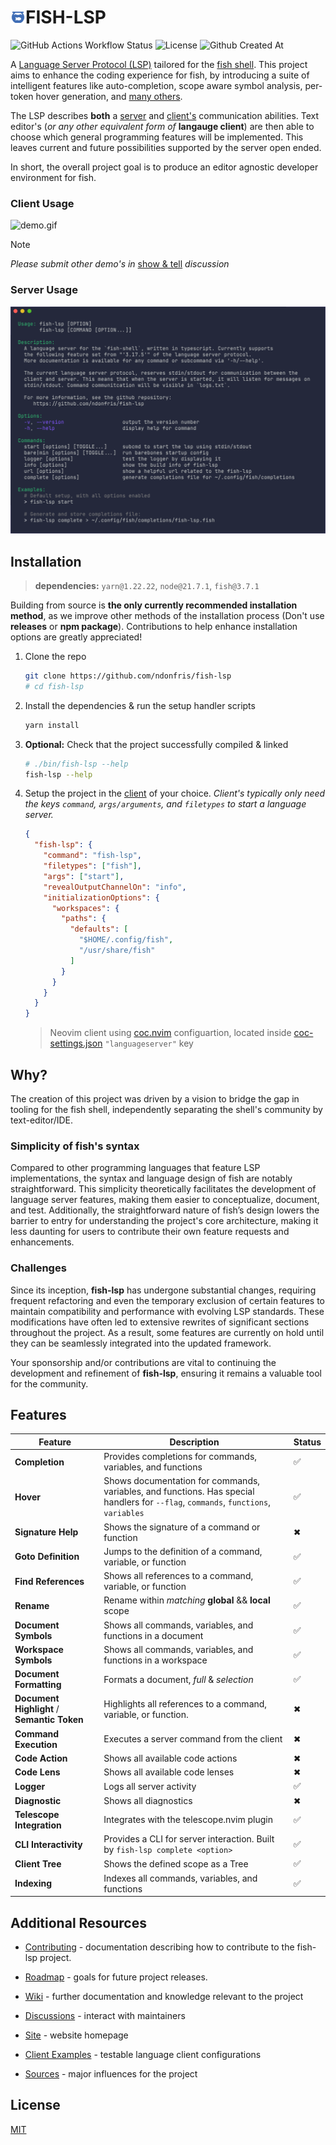 <h1 style="display: flex; align-items: center; justify-items: center; text-align: center;">
    <img alt="icon.svg" src="https://github.com/ndonfris/fish-lsp.dev/blob/ndonfris-patch-1/coloricon.svg" width="24" height="24"/> FISH-LSP
</h1>

![GitHub Actions Workflow Status](https://img.shields.io/github/actions/workflow/status/ndonfris/fish-lsp/eslint.yml?branch=master&labelColor=%23181939)
![License](https://img.shields.io/github/license/ndonfris/fish-lsp?&labelColor=%23181939&color=b88af3)
![Github Created At](https://img.shields.io/github/created-at/ndonfris/fish-lsp?logo=%234e6cfa&label=created&labelColor=%23181939&color=%236198f5)

A [Language Server Protocol (LSP)](https://lsif.dev/) tailored for the [fish shell](https://github.com/microsoft/vscode-languageserver-node/tree/main/server/src/common).
This project aims to enhance the coding experience for fish, by introducing a suite of
intelligent features like auto-completion, scope aware symbol analysis, per-token hover
generation, and [many others](#features).

The LSP describes __both__ a [server](#server-usage) and [client's](#client-usage) communication abilities.
Text editor's (_or any other equivalent form of_ __langauge client__) are then able to choose which general
programming features will be implemented. This leaves current and future possibilities
supported by the server open ended.

In short, the overall project goal is to produce an editor agnostic developer
environment for fish.

### Client Usage

  ![demo.gif](https://github.com/ndonfris/fish-lsp.dev/blob/ndonfris-patch-1/new_output.gif?raw=true)

 > [!NOTE]
 > _Please submit other demo's in_ [show & tell](https://github.com/ndonfris/fish-lsp/discussions/categories/show-and-tell) _discussion_

### Server Usage

  <!-- ```bash -->
  <!--  fish-lsp --help -->
  <!-- ``` -->
  <!---->
  <!-- <details> -->
  <!--   <summary> Generated Output </summary> -->

  ![fish-lsp --help](https://github.com/ndonfris/fish-lsp.dev/blob/master/public/help-msg-new.png)

  <!-- </details> -->

## Installation

> __dependencies:__ `yarn@1.22.22`, `node@21.7.1`, `fish@3.7.1`

Building from source is __the only currently recommended installation method__, as we improve
other methods of the installation process (Don't use __releases__ or __npm package__).
Contributions to help enhance installation options are greatly appreciated!

1. Clone the repo

    ```bash
    git clone https://github.com/ndonfris/fish-lsp
    # cd fish-lsp
    ```

1. Install the dependencies & run the setup handler scripts

    ```bash
    yarn install
    ```

1. __Optional:__ Check that the project successfully compiled & linked

    ```bash
    # ./bin/fish-lsp --help
    fish-lsp --help
    ```

1. Setup the project in the [client](https://github.com/ndonfris/fish-lsp/wiki/Client-Configurations) of your choice. _Client's typically only need the keys `command`,
   `args/arguments`, and `filetypes` to start a language server._

    ```json
    {
      "fish-lsp": {
        "command": "fish-lsp",
        "filetypes": ["fish"],
        "args": ["start"],
        "revealOutputChannelOn": "info",
        "initializationOptions": {
          "workspaces": {
            "paths": {
              "defaults": [
                "$HOME/.config/fish",
                "/usr/share/fish"
              ]
            }
          }
        }
      }
    }
    ```

    > Neovim client using [coc.nvim](https://github.com/neoclide/coc.nvim) configuartion, located inside [coc-settings.json](https://github.com/neoclide/coc.nvim/wiki/Language-servers#register-custom-language-servers) `"languageserver"` key

## Why?

  The creation of this project was driven by a vision to bridge the gap in tooling for the
  fish shell, independently separating the shell's community by text-editor/IDE.

<!-- ### Pros of fish shell -->
<!---->
<!--   Fish stands out among shell environments due to its advanced, user-friendly language -->
<!--   design, which is inherently more structured and intuitive than traditional shells. This modern -->
<!--   design simplifies script development, enhances readability, and supports robust error handling, -->
<!--   making it an ideal candidate for a dedicated LSP. By leveraging Fish’s unique features through an LSP, -->
<!--   developers can harness its full potential, benefiting from intelligent autocomplete, syntax highlighting, -->
<!--   and real-time feedback that align seamlessly with Fish's syntax. Building an LSP for -->
<!--   Fish not only taps into these innate capabilities but also enriches the user experience, -->
<!--   making advanced shell scripting more accessible and productive. -->

### Simplicity of fish's syntax

  Compared to other programming languages that feature LSP implementations, the syntax and
  language design of fish are notably straightforward. This simplicity theoretically
  facilitates the development of language server features, making them easier to
  conceptualize, document, and test. Additionally, the straightforward nature of fish’s
  design lowers the barrier to entry for understanding the project's core architecture,
  making it less daunting for users to contribute their own feature requests and enhancements.

### Challenges

  Since its inception, __fish-lsp__ has undergone substantial changes, requiring frequent refactoring
  and even the temporary exclusion of certain features to maintain compatibility and performance
  with evolving LSP standards. These modifications have often led to extensive rewrites of
  significant sections throughout the project. As a result, some features are currently on hold until
  they can be seamlessly integrated into the updated framework.

  Your sponsorship and/or contributions are vital to continuing the development and refinement of __fish-lsp__,
  ensuring it remains a valuable tool for the community.

## Features

| Feature | Description | Status |
| --- | --- | --- |
| __Completion__ | Provides completions for commands, variables, and functions | ✅ |
| __Hover__ | Shows documentation for commands, variables, and functions. Has special handlers for `--flag`, `commands`, `functions`, `variables` | ✅ |
| __Signature Help__ | Shows the signature of a command or function | ✖  |
| __Goto Definition__ | Jumps to the definition of a command, variable, or function | ✅ |
| __Find References__ | Shows all references to a command, variable, or function | ✅ |
| __Rename__ | Rename within _matching_ __global__ && __local__ scope | ✅ |
| __Document Symbols__ | Shows all commands, variables, and functions in a document | ✅ |
| __Workspace Symbols__ | Shows all commands, variables, and functions in a workspace | ✅ |
| __Document Formatting__ | Formats a document, _full_ & _selection_ | ✅ |
| __Document Highlight__ / __Semantic Token__ | Highlights all references to a command, variable, or function.  | ✖  |
| __Command Execution__ | Executes a server command from the client | ✖  |
| __Code Action__ | Shows all available code actions | ✖  |
| __Code Lens__ | Shows all available code lenses | ✖  |
| __Logger__ | Logs all server activity | ✅ |
| __Diagnostic__ | Shows all diagnostics | ✖  |
| __Telescope Integration__ | Integrates with the telescope.nvim plugin | ✅ |
| __CLI Interactivity__ | Provides a CLI for server interaction. Built by `fish-lsp complete <option>` | ✅ |
| __Client Tree__ | Shows the defined scope as a Tree | ✅ |
| __Indexing__ | Indexes all commands, variables, and functions | ✅ |

## Additional Resources

- [Contributing](./docs/CONTRIBUTING.md) - documentation describing how to contribute to the fish-lsp project.

- [Roadmap](./docs/ROADMAP.md) - goals for future project releases.

- [Wiki](https://github.com/ndonfris/fish-lsp/wiki) - further documentation and knowledge relevant to the project

- [Discussions](https://github.com/ndonfris/fish-lsp/discussions) - interact with maintainers

- [Site](https://fish-lsp.dev/) - website homepage

- [Client Examples](https://github.com/ndonfris/fish-lsp/wiki/Client-Configurations) - testable language client configurations

- [Sources](https://github.com/ndonfris/fish-lsp/wiki/Sources) - major influences for the project

<!-- Contributors list @via: https://allcontributors.org/docs/en/bot/installation -->
<!-- ## Contributing -->
<!---->
<!-- Contributions are included across any project relevant to the project [fish-lsp-language-clients](https://github.com/ndonfris/fish-lsp-language-clients/), -->
<!-- [fish-lsp.dev](https://https://github.com/ndonfris/fish-lsp.dev), and [this repo](https://github.com/ndonfris/fish-lsp). -->
<!---->
<!-- View the [CONTRIBUTING](./docs/CONTRIBUTING.md) file for more info. -->
<!---->
<!-- Special thanks to everyone who has helped on the project. -->
<!---->
## License

[MIT](https://github.com/ndonfris/fish-lsp/blob/master/LICENSE)

